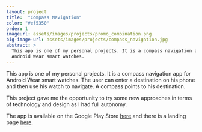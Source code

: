 ```yaml
---
layout: project
title:  "Compass Navigation"
color: "#ef5350"
order: 1
imageurl: assets/images/projects/promo_combination.png
big-image-url: assets/images/projects/compass_navigation.jpg
abstract: >
  This app is one of my personal projects. It is a compass navigation app for
  Android Wear smart watches.
---
```

This app is one of my personal projects. It is a compass navigation app for
Android Wear smart watches. The user can enter a destination on his phone and
then use his watch to navigate. A compass points to his destination.

This project gave me the opportunity to try some new approaches in terms of
technology and design as I had full autonomy.

The app is available on the Google Play Store [here](https://play.google.com/store/apps/details?id=com.wearnavigation&referrer=utm_source%homepage)
and there is a landing page [here](http://www.wearnavigation.com).
